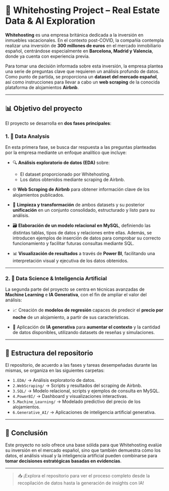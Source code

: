 # 🏡 Whitehosting Project – Real Estate Data & AI Exploration

**Whitehosting** es una empresa británica dedicada a la inversión en inmuebles vacacionales. En el contexto post-COVID, la compañía contempla realizar una inversión de **300 millones de euros** en el mercado inmobiliario español, centrándose especialmente en **Barcelona, Madrid y Valencia**, donde ya cuenta con experiencia previa.

Para tomar una decisión informada sobre esta inversión, la empresa plantea una serie de preguntas clave que requieren un análisis profundo de datos. Como punto de partida, se proporciona un **dataset del mercado español**, así como instrucciones para llevar a cabo un **web scraping** de la conocida plataforma de alojamientos **Airbnb**.

---

## 📊 Objetivo del proyecto

El proyecto se desarrolla en **dos fases principales**:

### 1. 🧪 Data Analysis

En esta primera fase, se busca dar respuesta a las preguntas planteadas por la empresa mediante un enfoque analítico que incluye:

- 🔍 **Análisis exploratorio de datos (EDA)** sobre:
  - El dataset proporcionado por Whitehosting.
  - Los datos obtenidos mediante scraping de Airbnb.
  
- 🌐 **Web Scraping de Airbnb** para obtener información clave de los alojamientos publicados.

- 🧹 **Limpieza y transformación** de ambos datasets y su posterior **unificación** en un conjunto consolidado, estructurado y listo para su análisis.

- 🗃️ **Elaboración de un modelo relacional en MySQL**, definiendo las distintas tablas, tipos de datos y relaciones entre ellas. Además, se introducen ejemplos de inserción de datos para comprobar su correcto funcionamiento y facilitar futuras consultas mediante SQL.

- 📊 **Visualización de resultados** a través de **Power BI**, facilitando una interpretación visual y ejecutiva de los datos obtenidos.

---

### 2. 🤖 Data Science & Inteligencia Artificial

La segunda parte del proyecto se centra en técnicas avanzadas de **Machine Learning** e **IA Generativa**, con el fin de ampliar el valor del análisis:

- 📈 Creación de **modelos de regresión** capaces de predecir el **precio por noche** de un alojamiento, a partir de sus características.

- 🧠 Aplicación de **IA generativa** para **aumentar el contexto** y la cantidad de datos disponibles, utilizando datasets de reseñas y simulaciones.

---

## 📂 Estructura del repositorio

El repositorio, de acuerdo a las fases y tareas desempeñadas durante las mismas, se organiza en las siguientes carpetas:

- `1.EDA/` → Análisis exploratorio de datos.
- `2.WebScraping/` → Scripts y resultados del scraping de Airbnb.
- `3.SQL/` → Modelo relacional, scripts y ejemplos de consulta en MySQL.
- `4.PowerBI/` → Dashboard y visualizaciones interactivas.
- `5.Machine_Learning/` → Modelado predictivo del precio de los alojamientos.
- `6.Generative_AI/` → Aplicaciones de inteligencia artificial generativa.

---

## 📌 Conclusión

Este proyecto no solo ofrece una base sólida para que Whitehosting evalúe su inversión en el mercado español, sino que también demuestra cómo los datos, el análisis visual y la inteligencia artificial pueden combinarse para **tomar decisiones estratégicas basadas en evidencias**.

---

> 📥 ¡Explora el repositorio para ver el proceso completo desde la recopilación de datos hasta la generación de insights con IA!

